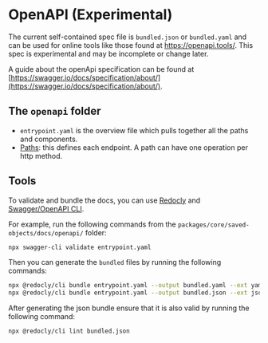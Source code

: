 # OpenAPI (Experimental)

The current self-contained spec file is `bundled.json` or `bundled.yaml` and can be used for online tools like those found at <https://openapi.tools/>.
This spec is experimental and may be incomplete or change later.

A guide about the openApi specification can be found at [https://swagger.io/docs/specification/about/](https://swagger.io/docs/specification/about/).

## The `openapi` folder

* `entrypoint.yaml` is the overview file which pulls together all the paths and components.
* [Paths](paths/README.md): this defines each endpoint.  A path can have one operation per http method.

## Tools

To validate and bundle the docs, you can use [Redocly](https://redocly.com/docs/cli/) and [Swagger/OpenAPI CLI](https://www.npmjs.com/package/swagger-cli).

For example, run the following commands from the `packages/core/saved-objects/docs/openapi/` folder:

  ```bash
  npx swagger-cli validate entrypoint.yaml
  ```

Then you can generate the `bundled` files by running the following commands:

  ```bash
  npx @redocly/cli bundle entrypoint.yaml --output bundled.yaml --ext yaml
  npx @redocly/cli bundle entrypoint.yaml --output bundled.json --ext json
  ```

After generating the json bundle ensure that it is also valid by running the following command:

  ```bash
  npx @redocly/cli lint bundled.json
  ```
